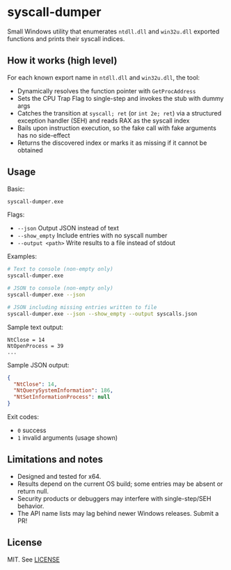 # syscall-dumper

Small Windows utility that enumerates `ntdll.dll` and `win32u.dll` exported functions and prints their syscall indices.

## How it works (high level)

For each known export name in `ntdll.dll` and `win32u.dll`, the tool:

- Dynamically resolves the function pointer with `GetProcAddress`
- Sets the CPU Trap Flag to single-step and invokes the stub with dummy args
- Catches the transition at `syscall; ret` (or `int 2e; ret`) via a structured exception handler (SEH) and reads RAX as the syscall index
- Bails upon instruction execution, so the fake call with fake arguments has no side-effect
- Returns the discovered index or marks it as missing if it cannot be obtained

## Usage

Basic:

```bash
syscall-dumper.exe
```

Flags:

- `--json`  Output JSON instead of text
- `--show_empty`  Include entries with no syscall number
- `--output <path>`  Write results to a file instead of stdout

Examples:

```bash
# Text to console (non-empty only)
syscall-dumper.exe

# JSON to console (non-empty only)
syscall-dumper.exe --json

# JSON including missing entries written to file
syscall-dumper.exe --json --show_empty --output syscalls.json
```

Sample text output:

```text
NtClose = 14
NtOpenProcess = 39
... 
```

Sample JSON output:

```json
{
  "NtClose": 14,
  "NtQuerySystemInformation": 186,
  "NtSetInformationProcess": null
}
```

Exit codes:

- `0` success
- `1` invalid arguments (usage shown)

## Limitations and notes

- Designed and tested for x64.
- Results depend on the current OS build; some entries may be absent or return null.
- Security products or debuggers may interfere with single-step/SEH behavior.
- The API name lists may lag behind newer Windows releases. Submit a PR!

## License

MIT. See [LICENSE](LICENSE)